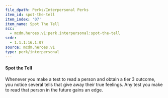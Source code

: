 ```yaml
---
file_dpath: Perks/Interpersonal Perks
item_id: spot-the-tell
item_index: '07'
item_name: Spot The Tell
scc:
  - mcdm.heroes.v1:perk.interpersonal:spot-the-tell
scdc:
  - 1.1.1:16.1:07
source: mcdm.heroes.v1
type: perk/interpersonal
---
```


#### Spot the Tell

Whenever you make a test to read a person and obtain a tier 3 outcome, you notice several tells that give away their true feelings. Any test you make to read that person in the future gains an edge.
